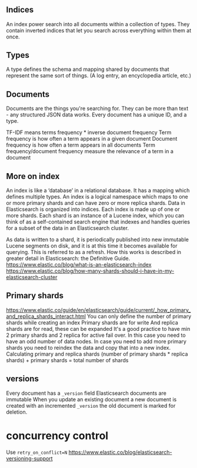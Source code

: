 #
## Indices
An index power search into all documents within a collection of types. They contain inverted indices that let you search across everything within them at once.

## Types
A type defines the schema and mapping shared by documents that represent the same sort of things. (A log entry, an encyclopedia article, etc.)

## Documents
Documents are the things you're searching for. They can be more than text - any structured JSON data works. Every document has a unique ID, and a type.

TF-IDF means terms frequency * inverse document frequency
Term frequency is how often a term appears in a given document
Document frequency is how often a term appears in all documents
Term frequency/document frequency measure the relevance of a term in a document

## More on index
An index is like a ‘database’ in a relational database. It has a mapping which defines multiple types.
An index is a logical namespace which maps to one or more primary shards and can have zero or more replica shards.
Data in Elasticsearch is organized into indices. Each index is made up of one or more shards. Each shard is an instance of a Lucene index, which you can think of as a self-contained search engine that indexes and handles queries for a subset of the data in an Elasticsearch cluster.

As data is written to a shard, it is periodically published into new immutable Lucene segments on disk, and it is at this time it becomes available for querying. This is referred to as a refresh. How this works is described in greater detail in Elasticsearch: the Definitive Guide.
https://www.elastic.co/blog/what-is-an-elasticsearch-index
https://www.elastic.co/blog/how-many-shards-should-i-have-in-my-elasticsearch-cluster

## Primary shards
https://www.elastic.co/guide/en/elasticsearch/guide/current/_how_primary_and_replica_shards_interact.html
You can only define the number of primary shards while creating an index
Primary shards are for write
And replica shards are for read, these can be expanded
It's a good practice to have min 2 primary shards and 2 replica for active fail over. In this case you need to have an odd number of data nodes.
In case you need to add more primary shards you need to reindex the data and copy that into a new index.
Calculating primary and replica shards
(number of primary shards * replica shards) + primary shards = total number of shards

## versions
Every document has a `_version` field
Elasticsearch documents are immutable
When you update an existing document a new document is created with an incremented `_version` the old document is marked for deletion.

# concurrency control
Use `retry_on_conflict=N`
https://www.elastic.co/blog/elasticsearch-versioning-support
